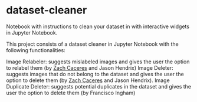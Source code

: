 # dataset-cleaner
Notebook with instructions to clean your dataset in with interactive widgets in Jupyter Notebook.

This project consists of a dataset cleaner in Jupyter Notebook with the following functionalities:

Image Relabeler: suggests mislabeled images and gives the user the option to relabel them (by [Zach Caceres](http://zachcaceres.com/now/) and Jason Hendrix)
Image Deleter: suggests images that do not belong to the dataset and gives the user the option to delete them (by [Zach Caceres](http://zachcaceres.com/now/) and Jason Hendrix).
Image Duplicate Deleter: suggests potential duplicates in the dataset and gives the user the option to delete them (by Francisco Ingham)
